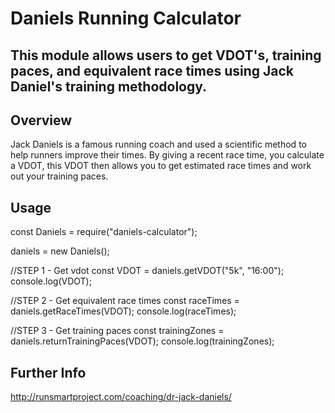 # Daniels Running Calculator

## This module allows users to get VDOT's, training paces, and equivalent race times using Jack Daniel's training methodology.

## Overview

Jack Daniels is a famous running coach and used a scientific method to help runners improve their times.
By giving a recent race time, you calculate a VDOT, this VDOT then allows you to get estimated race times and work out your training paces.

## Usage
const Daniels = require("daniels-calculator");

daniels = new Daniels();

//STEP 1 - Get vdot
const VDOT = daniels.getVDOT("5k", "16:00");
console.log(VDOT);

//STEP 2 - Get equivalent race times
const raceTimes = daniels.getRaceTimes(VDOT);
console.log(raceTimes);

//STEP 3 - Get training paces
const trainingZones = daniels.returnTrainingPaces(VDOT);
console.log(trainingZones);


## Further Info

http://runsmartproject.com/coaching/dr-jack-daniels/
